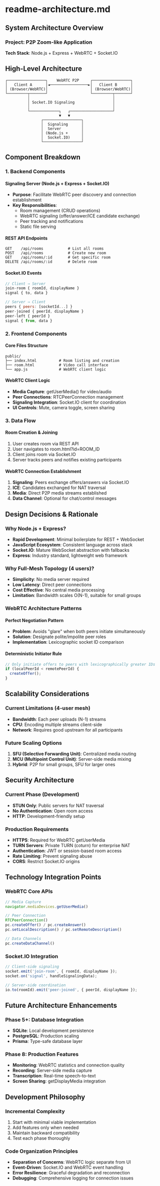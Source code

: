 # readme-architecture.md

## System Architecture Overview

### Project: P2P Zoom-like Application
**Tech Stack**: Node.js + Express + WebRTC + Socket.IO

## High-Level Architecture

```
┌─────────────────┐    WebRTC P2P     ┌─────────────────┐
│   Client A      │◄─────────────────►│   Client B      │
│ (Browser/WebRTC)│                   │ (Browser/WebRTC)│
└─────────┬───────┘                   └─────────┬───────┘
          │                                     │
          │ Socket.IO Signaling                 │
          │                                     │
          └─────────────┐   ┌───────────────────┘
                        ▼   ▼
                ┌─────────────────┐
                │  Signaling      │
                │  Server         │
                │ (Node.js +      │
                │  Socket.IO)     │
                └─────────────────┘
```

## Component Breakdown

### 1. Backend Components

#### Signaling Server (Node.js + Express + Socket.IO)
- **Purpose**: Facilitate WebRTC peer discovery and connection establishment
- **Key Responsibilities**:
  - Room management (CRUD operations)
  - WebRTC signaling (offer/answer/ICE candidate exchange)
  - Peer tracking and notifications
  - Static file serving

#### REST API Endpoints
```
GET    /api/rooms           # List all rooms
POST   /api/rooms           # Create new room
GET    /api/rooms/:id       # Get specific room
DELETE /api/rooms/:id       # Delete room
```

#### Socket.IO Events
```javascript
// Client → Server
join-room { roomId, displayName }
signal { to, data }

// Server → Client
peers { peers: [socketId...] }
peer-joined { peerId, displayName }
peer-left { peerId }
signal { from, data }
```

### 2. Frontend Components

#### Core Files Structure
```
public/
├── index.html          # Room listing and creation
├── room.html           # Video call interface
└── app.js              # WebRTC client logic
```

#### WebRTC Client Logic
- **Media Capture**: getUserMedia() for video/audio
- **Peer Connections**: RTCPeerConnection management
- **Signaling Integration**: Socket.IO client for coordination
- **UI Controls**: Mute, camera toggle, screen sharing

### 3. Data Flow

#### Room Creation & Joining
1. User creates room via REST API
2. User navigates to room.html?id=ROOM_ID
3. Client joins room via Socket.IO
4. Server tracks peers and notifies existing participants

#### WebRTC Connection Establishment
1. **Signaling**: Peers exchange offers/answers via Socket.IO
2. **ICE**: Candidates exchanged for NAT traversal
3. **Media**: Direct P2P media streams established
4. **Data Channel**: Optional for chat/control messages

## Design Decisions & Rationale

### Why Node.js + Express?
- **Rapid Development**: Minimal boilerplate for REST + WebSocket
- **JavaScript Ecosystem**: Consistent language across stack
- **Socket.IO**: Mature WebSocket abstraction with fallbacks
- **Express**: Industry standard, lightweight web framework

### Why Full-Mesh Topology (4 users)?
- **Simplicity**: No media server required
- **Low Latency**: Direct peer connections
- **Cost Effective**: No central media processing
- **Limitation**: Bandwidth scales O(N-1), suitable for small groups

### WebRTC Architecture Patterns

#### Perfect Negotiation Pattern
- **Problem**: Avoids "glare" when both peers initiate simultaneously
- **Solution**: Designate polite/impolite peer roles
- **Implementation**: Lexicographic socket ID comparison

#### Deterministic Initiator Rule
```javascript
// Only initiate offers to peers with lexicographically greater IDs
if (localPeerId < remotePeerId) {
  createOffer();
}
```

## Scalability Considerations

### Current Limitations (4-user mesh)
- **Bandwidth**: Each peer uploads (N-1) streams
- **CPU**: Encoding multiple streams client-side
- **Network**: Requires good upstream for all participants

### Future Scaling Options
1. **SFU (Selective Forwarding Unit)**: Centralized media routing
2. **MCU (Multipoint Control Unit)**: Server-side media mixing
3. **Hybrid**: P2P for small groups, SFU for larger ones

## Security Architecture

### Current Phase (Development)
- **STUN Only**: Public servers for NAT traversal
- **No Authentication**: Open room access
- **HTTP**: Development-friendly setup

### Production Requirements
- **HTTPS**: Required for WebRTC getUserMedia
- **TURN Servers**: Private TURN (coturn) for enterprise NAT
- **Authentication**: JWT or session-based room access
- **Rate Limiting**: Prevent signaling abuse
- **CORS**: Restrict Socket.IO origins

## Technology Integration Points

### WebRTC Core APIs
```javascript
// Media Capture
navigator.mediaDevices.getUserMedia()

// Peer Connection
RTCPeerConnection()
pc.createOffer() / pc.createAnswer()
pc.setLocalDescription() / pc.setRemoteDescription()

// Data Channels
pc.createDataChannel()
```

### Socket.IO Integration
```javascript
// Client-side signaling
socket.emit('join-room', { roomId, displayName });
socket.on('signal', handleSignalingData);

// Server-side coordination
io.to(roomId).emit('peer-joined', { peerId, displayName });
```

## Future Architecture Enhancements

### Phase 5+: Database Integration
- **SQLite**: Local development persistence
- **PostgreSQL**: Production scaling
- **Prisma**: Type-safe database layer

### Phase 8: Production Features
- **Monitoring**: WebRTC statistics and connection quality
- **Recording**: Server-side media capture
- **Transcription**: Real-time speech-to-text
- **Screen Sharing**: getDisplayMedia integration

## Development Philosophy

### Incremental Complexity
1. Start with minimal viable implementation
2. Add features only when needed
3. Maintain backward compatibility
4. Test each phase thoroughly

### Code Organization Principles
- **Separation of Concerns**: WebRTC logic separate from UI
- **Event-Driven**: Socket.IO and WebRTC event handling
- **Error Resilience**: Graceful degradation and reconnection
- **Debugging**: Comprehensive logging for connection issues